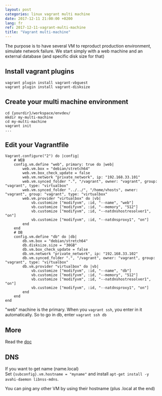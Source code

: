 ```yaml
---
layout: post
categories: linux vagrant multi machine
date: 2017-12-11 21:00:00 +0200
lang: fr
ref: 2017-12-11-vagrant-multi-machine
title: "Vagrant multi-machine"
---
```


The purpose is to have several VM to reproduct production environment,
simulate network failure. We start simply with a web machine
and an external database (and specific disk size for that)


## Install vagrant plugins
```
vagrant plugin install vagrant-vbguest
vagrant plugin install vagrant-disksize
```

## Create your multi machine environment
```
cd {yourdir}/workspace/envdev/
mkdir my-multi-machine
cd my-multi-machine
vagrant init
...
```

## Edit your Vagrantfile
```
Vagrant.configure("2") do |config|
	# WEB
	config.vm.define "web", primary: true do |web|
		web.vm.box = "debian/stretch64"
		web.vm.box_check_update = false
		web.vm.network "private_network", ip: "192.168.33.101"
		web.vm.synced_folder ".", "/vagrant", owner: "vagrant", group: "vagrant", type: "virtualbox"
		web.vm.synced_folder "../../", "/home/vhosts", owner: "vagrant", group: "vagrant", type: "virtualbox"
		web.vm.provider "virtualbox" do |vb|
			vb.customize ["modifyvm", :id, "--name", "web"]
			vb.customize ["modifyvm", :id, "--memory", "512"]
			vb.customize ["modifyvm", :id, "--natdnshostresolver1", "on"]
			vb.customize ["modifyvm", :id, "--natdnsproxy1", "on"]
	  	end
	end
	# DB
	config.vm.define "db" do |db|
		db.vm.box = "debian/stretch64"
		db.disksize.size = "30GB"
		db.vm.box_check_update = false
		db.vm.network "private_network", ip: "192.168.33.102"
		db.vm.synced_folder ".", "/vagrant", owner: "vagrant", group: "vagrant", type: "virtualbox"
		db.vm.provider "virtualbox" do |vb|
			vb.customize ["modifyvm", :id, "--name", "db"]
			vb.customize ["modifyvm", :id, "--memory", "512"]
			vb.customize ["modifyvm", :id, "--natdnshostresolver1", "on"]
			vb.customize ["modifyvm", :id, "--natdnsproxy1", "on"]
  		end
	end
end
```

"web" machine is the primary. When you `vagrant ssh`, you enter in it automatically.
So to go in db, enter `vagrant ssh db`

## More
Read the [doc](https://www.vagrantup.com/docs/multi-machine/)

## DNS
If you want to get name (name.local)  
Set `{subconfig}.vm.hostname = "myname"` and install `apt-get install -y avahi-daemon libnss-mdns`.

You can ping any other VM by using their hostname (plus .local at the end)
